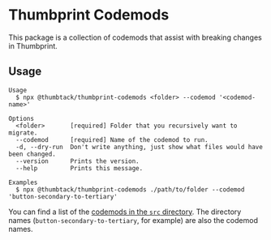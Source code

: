 # Thumbprint Codemods

This package is a collection of codemods that assist with breaking changes in Thumbprint.

## Usage

```
Usage
  $ npx @thumbtack/thumbprint-codemods <folder> --codemod '<codemod-name>'

Options
  <folder>       [required] Folder that you recursively want to migrate.
  --codemod      [required] Name of the codemod to run.
  -d, --dry-run  Don't write anything, just show what files would have been changed.
  --version      Prints the version.
  --help         Prints this message.

Examples
  $ npx @thumbtack/thumbprint-codemods ./path/to/folder --codemod 'button-secondary-to-tertiary'
```

You can find a list of the [codemods in the `src` directory](https://github.com/thumbtack/thumbprint/tree/master/packages/thumbprint-codemods/src). The directory names (`button-secondary-to-tertiary`, for example) are also the codemod names.
